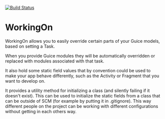 [![Build Status](https://travis-ci.org/thoutbeckers/WorkingOn.svg?branch=master)](https://travis-ci.org/thoutbeckers/WorkingOn)

WorkingOn
=========

WorkingOn allows you to easily override certain parts of your Guice models, based on setting a Task.

When you provide Guice modules they will be automatically overridden or replaced with modules associated with that task.

It also hold some static field values that by convention could be used to make your app behave
differently, such as the Activity or Fragment that you want to develop on.

It provides a utility method for initializing a class (and silently failing if it doesn't exist).
This can be used to initialize the static fields from a class that can be outside of SCM (for example by putting it in .gitignore). 
This way different people on the project can be working with different configurations without getting in each others way.
